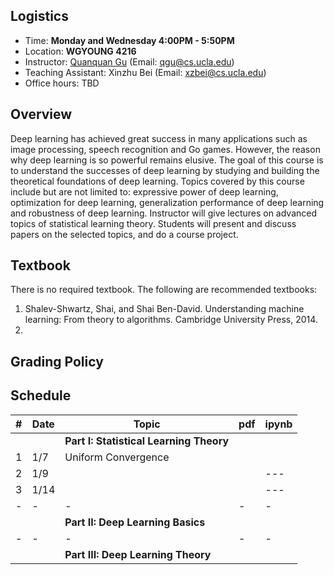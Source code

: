 
## Logistics

<!--University of California, Los Angeles  -->

- Time: **Monday and Wednesday 4:00PM - 5:50PM**
- Location: **WGYOUNG 4216**  
- Instructor: [Quanquan Gu](http://web.cs.ucla.edu/~qgu/) (Email: qgu@cs.ucla.edu)   
- Teaching Assistant: Xinzhu Bei (Email: xzbei@cs.ucla.edu)
- Office hours: TBD 


## Overview

Deep learning has achieved great success in many applications such as image processing, speech recognition and Go games. However, the reason why deep learning is so powerful remains elusive. The goal of this course is to understand the successes of deep learning by studying and building the theoretical foundations of deep learning. Topics covered by this course include but are not limited to: expressive power of deep learning, optimization for deep learning, generalization performance of deep learning and robustness of deep learning. Instructor will give lectures on advanced topics of statistical learning theory. Students will present and discuss papers on the selected topics, and do a course project.

## Textbook

There is no required textbook. The following are recommended textbooks:

1. Shalev-Shwartz, Shai, and Shai Ben-David. Understanding machine learning: From theory to algorithms. Cambridge University Press, 2014. 
2. 

## Grading Policy
 
 

## Schedule


| # | Date  | Topic  | pdf | ipynb  |
|--|--|--|--|--|
| | | **Part I: Statistical Learning Theory** | | |
| 1 | 1/7 |  Uniform Convergence |  |  |
| 2 | 1/9 |  |   | ---  |
| 3 | 1/14 |  |   | --- |
|-|-|-|-|-|
| | | **Part II: Deep Learning Basics** | | |
|-|-|-|-|-|
| | | **Part III: Deep Learning Theory** | | |
